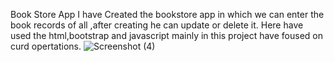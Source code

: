 Book Store App
I have Created the bookstore app in which we can enter the book records of all ,after creating he can update or delete it.
Here have used the html,bootstrap and javascript mainly in this project have foused on curd opertations.
![Screenshot (4)](https://github.com/divya7712/BookStore/assets/88315953/fc84b4f3-65fa-4c7a-a18d-ff43fc698579)
